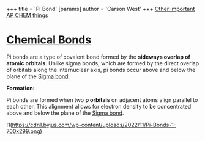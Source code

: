 +++
 title = 'Pi Bond'
[params]
	author = 'Carson West'
+++
[Other important AP CHEM things](./../other-important-ap-chem-things/)
# [Chemical Bonds](./../chemical-bonds/)
Pi bonds are a type of covalent bond formed by the **sideways overlap of atomic orbitals**.  Unlike sigma bonds, which are formed by the direct overlap of orbitals along the internuclear axis, pi bonds occur above and below the plane of the [Sigma bond](./../sigma-bond/). 

**Formation:**

Pi bonds are formed when two **p orbitals** on adjacent atoms align parallel to each other. This alignment allows for electron density to be concentrated above and below the plane of the [Sigma bond](./../sigma-bond/). 

!1(https://cdn1.byjus.com/wp-content/uploads/2022/11/Pi-Bonds-1-700x299.png)